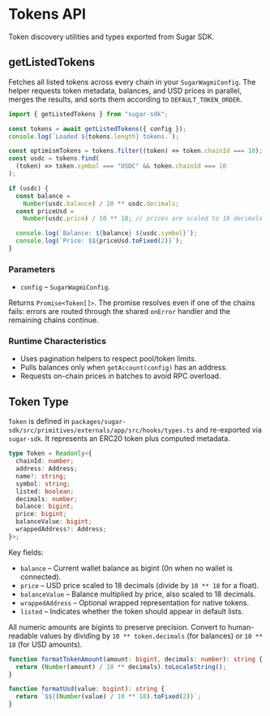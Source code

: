 # Tokens API

Token discovery utilities and types exported from Sugar SDK.

## getListedTokens

Fetches all listed tokens across every chain in your `SugarWagmiConfig`. The helper requests token metadata, balances, and USD prices in parallel, merges the results, and sorts them according to `DEFAULT_TOKEN_ORDER`.

```typescript
import { getListedTokens } from "sugar-sdk";

const tokens = await getListedTokens({ config });
console.log(`Loaded ${tokens.length} tokens.`);

const optimismTokens = tokens.filter((token) => token.chainId === 10);
const usdc = tokens.find(
  (token) => token.symbol === "USDC" && token.chainId === 10
);

if (usdc) {
  const balance =
    Number(usdc.balance) / 10 ** usdc.decimals;
  const priceUsd =
    Number(usdc.price) / 10 ** 18; // prices are scaled to 18 decimals

  console.log(`Balance: ${balance} ${usdc.symbol}`);
  console.log(`Price: $${priceUsd.toFixed(2)}`);
}
```

### Parameters

- `config` – `SugarWagmiConfig`.

Returns `Promise<Token[]>`. The promise resolves even if one of the chains fails: errors are routed through the shared `onError` handler and the remaining chains continue.

### Runtime Characteristics

- Uses pagination helpers to respect pool/token limits.
- Pulls balances only when `getAccount(config)` has an address.
- Requests on-chain prices in batches to avoid RPC overload.

## Token Type

`Token` is defined in `packages/sugar-sdk/src/primitives/externals/app/src/hooks/types.ts` and re-exported via `sugar-sdk`. It represents an ERC20 token plus computed metadata.

```typescript
type Token = Readonly<{
  chainId: number;
  address: Address;
  name?: string;
  symbol: string;
  listed: boolean;
  decimals: number;
  balance: bigint;
  price: bigint;
  balanceValue: bigint;
  wrappedAddress?: Address;
}>;
```

Key fields:

- `balance` – Current wallet balance as bigint (0n when no wallet is connected).
- `price` – USD price scaled to 18 decimals (divide by `10 ** 18` for a float).
- `balanceValue` – Balance multiplied by price, also scaled to 18 decimals.
- `wrappedAddress` – Optional wrapped representation for native tokens.
- `listed` – Indicates whether the token should appear in default lists.

All numeric amounts are bigints to preserve precision. Convert to human-readable values by dividing by `10 ** token.decimals` (for balances) or `10 ** 18` (for USD amounts).

```typescript
function formatTokenAmount(amount: bigint, decimals: number): string {
  return (Number(amount) / 10 ** decimals).toLocaleString();
}

function formatUsd(value: bigint): string {
  return `$${(Number(value) / 10 ** 18).toFixed(2)}`;
}
```
